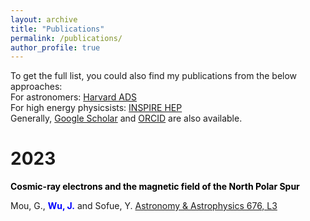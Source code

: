 ```yaml
---
layout: archive
title: "Publications"
permalink: /publications/
author_profile: true
---
```


To get the full list, you could also find my publications from the below approaches:  
For astronomers: [Harvard ADS](https://ui.adsabs.harvard.edu/search/q=orcid%3A0009-0000-7431-7885&sort=date+desc)  
For high energy physicsists: [INSPIRE HEP](https://inspirehep.net/authors/2685932)  
Generally, [Google Scholar](https://scholar.google.com/citations?user=hxR2VSsAAAAJ&hl=zh-CN&authuser=2) and [ORCID](https://orcid.org/0009-0000-7431-7885) are also available.

2023
======
<p style="color: black; font-weight: bold;">Cosmic-ray electrons and the magnetic field of the North Polar Spur</p>
Mou, G., <strong><span style="color: blue;">Wu, J.</span></strong> and Sofue, Y.
<a href="https://www.aanda.org/articles/aa/full_html/2023/08/aa45401-22/aa45401-22.html">Astronomy & Astrophysics 676, L3</a>